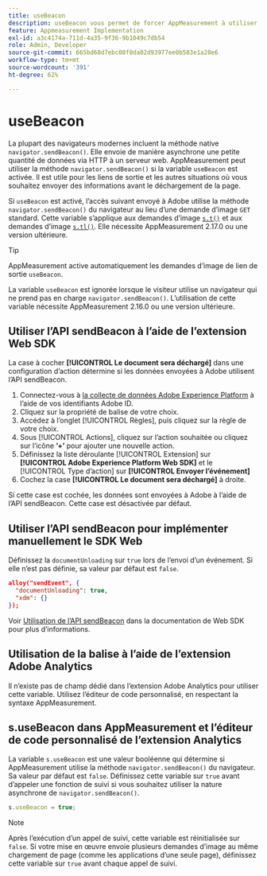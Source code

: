 ```yaml
---
title: useBeacon
description: useBeacon vous permet de forcer AppMeasurement à utiliser l’API sendBeacon des navigateurs
feature: Appmeasurement Implementation
exl-id: a3c4174a-711d-4a35-9f36-9b1049c7db54
role: Admin, Developer
source-git-commit: 665bd68d7ebc08f0da02d93977ee0b583e1a28e6
workflow-type: tm+mt
source-wordcount: '391'
ht-degree: 62%

---
```


# useBeacon

La plupart des navigateurs modernes incluent la méthode native `navigator.sendBeacon()`. Elle envoie de manière asynchrone une petite quantité de données via HTTP à un serveur web. AppMeasurement peut utiliser la méthode `navigator.sendBeacon()` si la variable `useBeacon` est activée. Il est utile pour les liens de sortie et les autres situations où vous souhaitez envoyer des informations avant le déchargement de la page.

Si `useBeacon` est activé, l’accès suivant envoyé à Adobe utilise la méthode `navigator.sendBeacon()` du navigateur au lieu d’une demande d’image `GET` standard. Cette variable s’applique aux demandes d’image [`s.t()`](../functions/t-method.md) et aux demandes d’image [`s.tl()`](../functions/tl-method.md). Elle nécessite AppMeasurement 2.17.0 ou une version ultérieure.

>[!TIP]
>
> AppMeasurement active automatiquement les demandes d’image de lien de sortie `useBeacon`.

La variable `useBeacon` est ignorée lorsque le visiteur utilise un navigateur qui ne prend pas en charge `navigator.sendBeacon()`. L’utilisation de cette variable nécessite AppMeasurement 2.16.0 ou une version ultérieure.

## Utiliser l’API sendBeacon à l’aide de l’extension Web SDK

La case à cocher **[!UICONTROL Le document sera déchargé]** dans une configuration d’action détermine si les données envoyées à Adobe utilisent l’API sendBeacon.

1. Connectez-vous à [la collecte de données Adobe Experience Platform](https://experience.adobe.com/data-collection) à l’aide de vos identifiants Adobe ID.
1. Cliquez sur la propriété de balise de votre choix.
1. Accédez à l’onglet [!UICONTROL Règles], puis cliquez sur la règle de votre choix.
1. Sous [!UICONTROL Actions], cliquez sur l’action souhaitée ou cliquez sur l’icône **’+’** pour ajouter une nouvelle action.
1. Définissez la liste déroulante [!UICONTROL Extension] sur **[!UICONTROL Adobe Experience Platform Web SDK]** et le [!UICONTROL Type d’action] sur **[!UICONTROL Envoyer l’événement]**
1. Cochez la case **[!UICONTROL Le document sera déchargé]** à droite.

Si cette case est cochée, les données sont envoyées à Adobe à l’aide de l’API sendBeacon. Cette case est désactivée par défaut.

## Utiliser l’API sendBeacon pour implémenter manuellement le SDK Web

Définissez la `documentUnloading` sur `true` lors de l’envoi d’un événement. Si elle n’est pas définie, sa valeur par défaut est `false`.

```json
alloy("sendEvent", {
  "documentUnloading": true,
  "xdm": {}
});
```

Voir [Utilisation de l’API sendBeacon](https://experienceleague.adobe.com/docs/experience-platform/edge/fundamentals/tracking-events.html?lang=fr#using-the-sendbeacon-api) dans la documentation de Web SDK pour plus d’informations.

## Utilisation de la balise à l’aide de l’extension Adobe Analytics

Il n’existe pas de champ dédié dans l’extension Adobe Analytics pour utiliser cette variable. Utilisez l’éditeur de code personnalisé, en respectant la syntaxe AppMeasurement.

## s.useBeacon dans AppMeasurement et l’éditeur de code personnalisé de l’extension Analytics

La variable `s.useBeacon` est une valeur booléenne qui détermine si AppMeasurement utilise la méthode `navigator.sendBeacon()` du navigateur. Sa valeur par défaut est `false`. Définissez cette variable sur `true` avant d’appeler une fonction de suivi si vous souhaitez utiliser la nature asynchrone de `navigator.sendBeacon()`.

```js
s.useBeacon = true;
```

>[!NOTE]
>
>Après l’exécution d’un appel de suivi, cette variable est réinitialisée sur `false`. Si votre mise en œuvre envoie plusieurs demandes d’image au même chargement de page (comme les applications d’une seule page), définissez cette variable sur `true` avant chaque appel de suivi.

